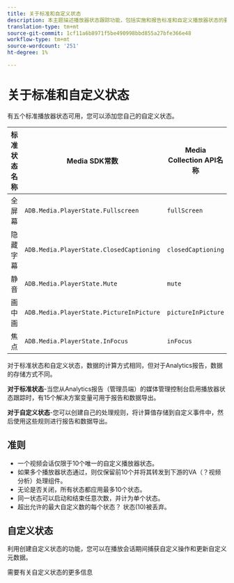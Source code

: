 ```yaml
---
title: 关于标准和自定义状态
description: 本主题描述播放器状态跟踪功能，包括实施和报告标准和自定义播放器状态的要求和准则。
translation-type: tm+mt
source-git-commit: 1cf11a6b8971f5be490998bbd855a27bfe366e48
workflow-type: tm+mt
source-wordcount: '251'
ht-degree: 1%

---
```



# 关于标准和自定义状态

有五个标准播放器状态可用，您可以添加您自己的自定义状态。

| 标准状态名称 | Media SDK常数 | Media Collection API名称 |
|-----------------------|------------------------------------------|-----------------------------|
| 全屏幕 | `ADB.Media.PlayerState.Fullscreen` | `fullScreen` |
| 隐藏字幕 | `ADB.Media.PlayerState.ClosedCaptioning` | `closedCaptioning` |
| 静音 | `ADB.Media.PlayerState.Mute` | `mute` |
| 画中画 | `ADB.Media.PlayerState.PictureInPicture` | `pictureInPicture` |
| 焦点 | `ADB.Media.PlayerState.InFocus` | `inFocus` |

对于标准状态和自定义状态，数据的计算方式相同，但对于Analytics报告，数据的存储方式不同。

**对于标准状态**-当您从Analytics报告（管理员端）的媒体管理控制台启用播放器状态跟踪时，有15个解决方案变量可用于报告和数据导出。

**对于自定义状态**-您可以创建自己的处理规则，将计算值存储到自定义事件中，然后使用这些规则进行报告和数据导出。

## 准则

* 一个视频会话仅限于10个唯一的自定义播放器状态。
* 如果多个播放器状态通过，则仅保留前10个并将其转发到下游的VA（？视频分析）处理组件。
* 无论是否关闭，所有状态都应用最多10个状态。
* 同一状态可以启动和结束任意次数，并计为单个状态。
* 超出允许的最大自定义数的每个状态？ 状态(10)被丢弃。

## 自定义状态

利用创建自定义状态的功能，您可以在播放会话期间捕获自定义操作和更新自定义元数据。

需要有关自定义状态的更多信息
